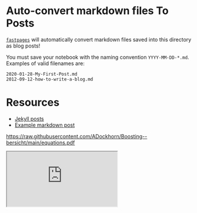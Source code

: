 # Auto-convert markdown files To Posts

[`fastpages`](https://github.com/fastai/fastpages) will automatically convert markdown files saved into this directory as blog posts!

You must save your notebook with the naming convention `YYYY-MM-DD-*.md`.  Examples of valid filenames are:

```shell
2020-01-28-My-First-Post.md
2012-09-12-how-to-write-a-blog.md
```

# Resources

- [Jekyll posts](https://jekyllrb.com/docs/posts/)
- [Example markdown post](https://github.com/fastai/fastpages/blob/master/_posts/2020-01-14-test-markdown-post.md)


https://raw.githubusercontent.com/ADockhorn/Boosting--bersicht/main/equations.pdf

<iframe src="https://raw.githubusercontent.com/ADockhorn/Boosting--bersicht/main/equations.pdf" width=”100%” height=”100%”>
This browser does not support PDFs. Please download the PDF to view it: Download PDF
</iframe>
